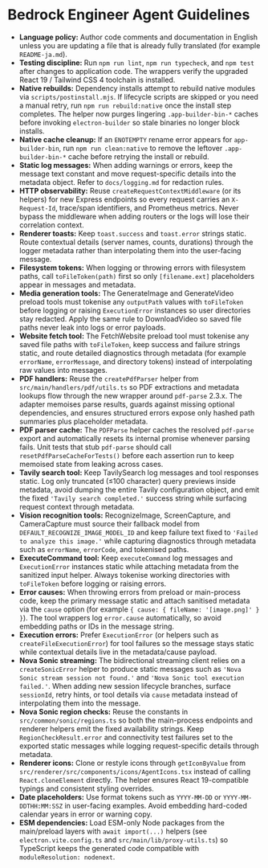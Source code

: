 # Bedrock Engineer Agent Guidelines

- **Language policy:** Author code comments and documentation in English unless you are updating a file that is already fully translated (for example `README-ja.md`).
- **Testing discipline:** Run `npm run lint`, `npm run typecheck`, and `npm test` after changes to application code. The wrappers verify the upgraded React 19 / Tailwind CSS 4 toolchain is installed.
- **Native rebuilds:** Dependency installs attempt to rebuild native modules via `scripts/postinstall.mjs`. If lifecycle scripts are skipped or you need a manual retry, run `npm run rebuild:native` once the install step completes. The helper now purges lingering `.app-builder-bin-*` caches before invoking `electron-builder` so stale binaries no longer block installs.
- **Native cache cleanup:** If an `ENOTEMPTY` rename error appears for `app-builder-bin`, run `npm run clean:native` to remove the leftover `.app-builder-bin-*` cache before retrying the install or rebuild.
- **Static log messages:** When adding warnings or errors, keep the message text constant and move request-specific details into the metadata object. Refer to `docs/logging.md` for redaction rules.
- **HTTP observability:** Reuse `createRequestContextMiddleware` (or its helpers) for new Express endpoints so every request carries an `X-Request-Id`, trace/span identifiers, and Prometheus metrics. Never bypass the middleware when adding routers or the logs will lose their correlation context.
- **Renderer toasts:** Keep `toast.success` and `toast.error` strings static. Route contextual details (server names, counts, durations) through the logger metadata rather than interpolating them into the user-facing message.
- **Filesystem tokens:** When logging or throwing errors with filesystem paths, call `toFileToken(path)` first so only `[filename.ext]` placeholders appear in messages and metadata.
- **Media generation tools:** The GenerateImage and GenerateVideo preload tools must tokenise any `outputPath` values with `toFileToken` before logging or raising `ExecutionError` instances so user directories stay redacted. Apply the same rule to DownloadVideo so saved file paths never leak into logs or error payloads.
- **Website fetch tool:** The FetchWebsite preload tool must tokenise any saved file paths with `toFileToken`, keep success and failure strings static, and route detailed diagnostics through metadata (for example `errorName`, `errorMessage`, and directory tokens) instead of interpolating raw values into messages.
- **PDF handlers:** Reuse the `createPdfParser` helper from `src/main/handlers/pdf/utils.ts` so PDF extractions and metadata lookups flow through the new wrapper around `pdf-parse` 2.3.x. The adapter memoises parse results, guards against missing optional dependencies, and ensures structured errors expose only hashed path summaries plus placeholder metadata.
- **PDF parser cache:** The `PDFParse` helper caches the resolved `pdf-parse` export and automatically resets its internal promise whenever parsing fails. Unit tests that stub `pdf-parse` should call `resetPdfParseCacheForTests()` before each assertion run to keep memoised state from leaking across cases.
- **Tavily search tool:** Keep TavilySearch log messages and tool responses static. Log only truncated (≤100 character) query previews inside metadata, avoid dumping the entire Tavily configuration object, and emit the fixed `'Tavily search completed.'` success string while surfacing request context through metadata.
- **Vision recognition tools:** RecognizeImage, ScreenCapture, and CameraCapture must source their fallback model from `DEFAULT_RECOGNIZE_IMAGE_MODEL_ID` and keep failure text fixed to `'Failed to analyze this image.'` while capturing diagnostics through metadata such as `errorName`, `errorCode`, and tokenised paths.
- **ExecuteCommand tool:** Keep `executeCommand` log messages and `ExecutionError` instances static while attaching metadata from the sanitized input helper. Always tokenise working directories with `toFileToken` before logging or raising errors.
- **Error causes:** When throwing errors from preload or main-process code, keep the primary message static and attach sanitised metadata via the `cause` option (for example `{ cause: { fileName: '[image.png]' } }`). The tool wrappers log `error.cause` automatically, so avoid embedding paths or IDs in the message string.
- **Execution errors:** Prefer `ExecutionError` (or helpers such as `createFileExecutionError`) for tool failures so the message stays static while contextual details live in the metadata/cause payload.
- **Nova Sonic streaming:** The bidirectional streaming client relies on a `createSonicError` helper to produce static messages such as `'Nova Sonic stream session not found.'` and `'Nova Sonic tool execution failed.'`. When adding new session lifecycle branches, surface `sessionId`, retry hints, or tool details via `cause` metadata instead of interpolating them into the message.
- **Nova Sonic region checks:** Reuse the constants in `src/common/sonic/regions.ts` so both the main-process endpoints and renderer helpers emit the fixed availability strings. Keep `RegionCheckResult.error` and connectivity test failures set to the exported static messages while logging request-specific details through metadata.
- **Renderer icons:** Clone or restyle icons through `getIconByValue` from `src/renderer/src/components/icons/AgentIcons.tsx` instead of calling `React.cloneElement` directly. The helper ensures React 19-compatible typings and consistent styling overrides.
- **Date placeholders:** Use format tokens such as `YYYY-MM-DD` or `YYYY-MM-DDTHH:MM:SSZ` in user-facing examples. Avoid embedding hard-coded calendar years in error or warning copy.
- **ESM dependencies:** Load ESM-only Node packages from the main/preload layers with `await import(...)` helpers (see `electron.vite.config.ts` and `src/main/lib/proxy-utils.ts`) so TypeScript keeps the generated code compatible with `moduleResolution: nodenext`.
